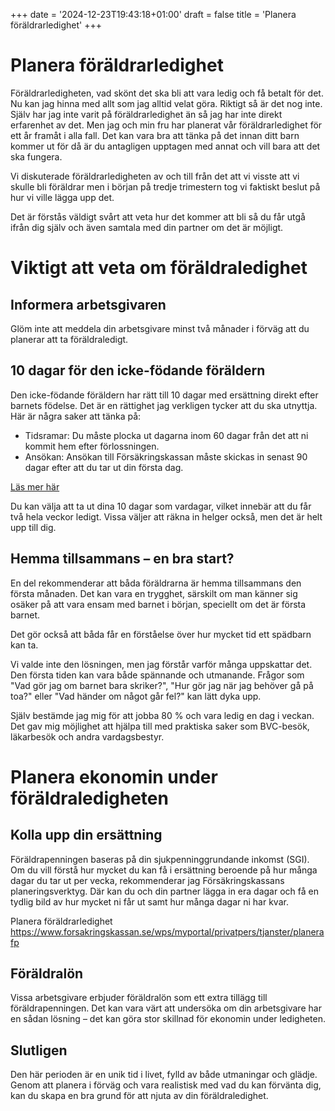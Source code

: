 +++
date = '2024-12-23T19:43:18+01:00'
draft = false
title = 'Planera föräldrarledighet'
+++
<!-- Kan förbättras, liten förklaring om föräldrar ledighet och sedan hur det fungerar. 10 dagar, att man inte behöver ta alla dagar i veckan, vissa tar ledigt ett helt år innan man börjar ta föräldrardagar. Man kanske inte vill ta ut alla dagar direkt.-->

# Planera föräldrarledighet
Föräldrarledigheten, vad skönt det ska bli att vara ledig och få betalt för det. Nu kan jag hinna med allt som jag alltid velat göra. Riktigt så är det nog inte. Själv har jag inte varit på föräldrarledighet än så jag har inte direkt erfarenhet av det. Men jag och min fru har planerat vår föräldrarledighet för ett år framåt i alla fall. Det kan vara bra att tänka på det innan ditt barn kommer ut för då är du antagligen upptagen med annat och vill bara att det ska fungera.

Vi diskuterade föräldrarledigheten av och till från det att vi visste att vi skulle bli föräldrar men i början på tredje trimestern tog vi faktiskt beslut på hur vi ville lägga upp det.

Det är förstås väldigt svårt att veta hur det kommer att bli så du får utgå ifrån dig själv och även samtala med din partner om det är möjligt.

# Viktigt att veta om föräldraledighet
## Informera arbetsgivaren
Glöm inte att meddela din arbetsgivare minst två månader i förväg att du planerar att ta föräldraledigt.

## 10 dagar för den icke-födande föräldern
Den icke-födande föräldern har rätt till 10 dagar med ersättning direkt efter barnets födelse. Det är en rättighet jag verkligen tycker att du ska utnyttja. Här är några saker att tänka på:

 - Tidsramar: Du måste plocka ut dagarna inom 60 dagar från det att ni kommit hem efter förlossningen.
 - Ansökan: Ansökan till Försäkringskassan måste skickas in senast 90 dagar efter att du tar ut din första dag.

[Läs mer här](https://www.forsakringskassan.se/privatperson/foralder/10-dagar-vid-barns-fodelse)

Du kan välja att ta ut dina 10 dagar som vardagar, vilket innebär att du får två hela veckor ledigt. Vissa väljer att räkna in helger också, men det är helt upp till dig.

## Hemma tillsammans – en bra start?
En del rekommenderar att båda föräldrarna är hemma tillsammans den första månaden. Det kan vara en trygghet, särskilt om man känner sig osäker på att vara ensam med barnet i början, speciellt om det är första barnet.

Det gör också att båda får en förståelse över hur mycket tid ett spädbarn kan ta.

Vi valde inte den lösningen, men jag förstår varför många uppskattar det. Den första tiden kan vara både spännande och utmanande. Frågor som "Vad gör jag om barnet bara skriker?", "Hur gör jag när jag behöver gå på toa?" eller "Vad händer om något går fel?" kan lätt dyka upp.

Själv bestämde jag mig för att jobba 80 % och vara ledig en dag i veckan. Det gav mig möjlighet att hjälpa till med praktiska saker som BVC-besök, läkarbesök och andra vardagsbestyr.


# Planera ekonomin under föräldraledigheten
## Kolla upp din ersättning

Föräldrapenningen baseras på din sjukpenninggrundande inkomst (SGI). Om du vill förstå hur mycket du kan få i ersättning beroende på hur många dagar du tar ut per vecka, rekommenderar jag Försäkringskassans planeringsverktyg. Där kan du och din partner lägga in era dagar och få en tydlig bild av hur mycket ni får ut samt hur många dagar ni har kvar.

Planera föräldrarledighet https://www.forsakringskassan.se/wps/myportal/privatpers/tjanster/planerafp

## Föräldralön

Vissa arbetsgivare erbjuder föräldralön som ett extra tillägg till föräldrapenningen. Det kan vara värt att undersöka om din arbetsgivare har en sådan lösning – det kan göra stor skillnad för ekonomin under ledigheten.

## Slutligen
Den här perioden är en unik tid i livet, fylld av både utmaningar och glädje. Genom att planera i förväg och vara realistisk med vad du kan förvänta dig, kan du skapa en bra grund för att njuta av din föräldraledighet.

